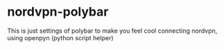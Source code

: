 # nordvpn-polybar
This is just settings of polybar to make you feel cool connecting nordvpn, using openpyn (python script helper)
